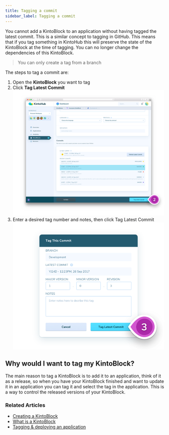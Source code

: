 ```yaml
---
title: Tagging a commit
sidebar_label: Tagging a commit
---
```


You cannot add a KintoBlock to an application without having tagged the latest commit. This is a similar concept to tagging in GitHub.
This means that if you tag something in KintoHub this will preserve the state of the KintoBlock at the time of tagging. You can no longer change the dependencies of this KintoBlock.

> You can only create a tag from a branch

The steps to tag a commit are:

1. Open the **KintoBlock** you want to tag
2. Click **Tag Latest Commit**
![Screenshot - Tag Lastest Commit](/docs/assets/tagging-a-commit-1-2.png)
3. Enter a desired tag number and notes, then click Tag Latest Commit
![Screenshot - Enter Info](/docs/assets/tagging-a-commit-3.png)

## Why would I want to tag my KintoBlock?

The main reason to tag a KintoBlock is to add it to an application, think of it as a release, so when you have your KintoBlock finished and want to update it in an application you can tag it and select the tag in the application. This is a way to control the released versions of your KintoBlock.

### Related Articles

* [Creating a KintoBlock](creating-a-kintoblock.md)
* [What is a KintoBlock](what-is-a-kintoblock.md)
* [Tagging & deploying an application](tagging-and-deploying.md)
